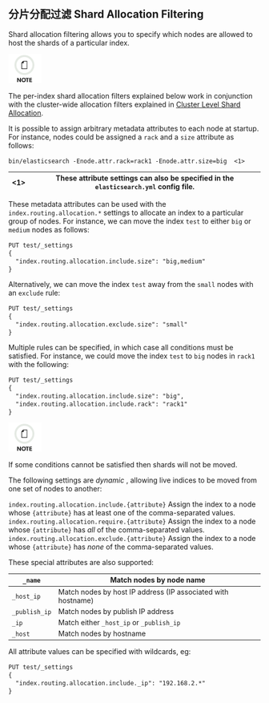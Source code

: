 ## 分片分配过滤 Shard Allocation Filtering

Shard allocation filtering allows you to specify which nodes are allowed to host the shards of a particular index.

![Note](/images/icons/note.png)

The per-index shard allocation filters explained below work in conjunction with the cluster-wide allocation filters explained in [Cluster Level Shard Allocation](shards-allocation.html).

It is possible to assign arbitrary metadata attributes to each node at startup. For instance, nodes could be assigned a `rack` and a `size` attribute as follows:
    
    
    bin/elasticsearch -Enode.attr.rack=rack1 -Enode.attr.size=big  <1>

<1>| These attribute settings can also be specified in the `elasticsearch.yml` config file.     
---|---  
  
These metadata attributes can be used with the `index.routing.allocation.*` settings to allocate an index to a particular group of nodes. For instance, we can move the index `test` to either `big` or `medium` nodes as follows:
    
    
    PUT test/_settings
    {
      "index.routing.allocation.include.size": "big,medium"
    }

Alternatively, we can move the index `test` away from the `small` nodes with an `exclude` rule:
    
    
    PUT test/_settings
    {
      "index.routing.allocation.exclude.size": "small"
    }

Multiple rules can be specified, in which case all conditions must be satisfied. For instance, we could move the index `test` to `big` nodes in `rack1` with the following:
    
    
    PUT test/_settings
    {
      "index.routing.allocation.include.size": "big",
      "index.routing.allocation.include.rack": "rack1"
    }

![Note](/images/icons/note.png)

If some conditions cannot be satisfied then shards will not be moved.

The following settings are _dynamic_ , allowing live indices to be moved from one set of nodes to another:

`index.routing.allocation.include.{attribute}`
     Assign the index to a node whose `{attribute}` has at least one of the comma-separated values. 
`index.routing.allocation.require.{attribute}`
     Assign the index to a node whose `{attribute}` has _all_ of the comma-separated values. 
`index.routing.allocation.exclude.{attribute}`
     Assign the index to a node whose `{attribute}` has _none_ of the comma-separated values. 

These special attributes are also supported:

`_name`| Match nodes by node name     
---|---    
`_host_ip`| Match nodes by host IP address (IP associated with hostname)     
`_publish_ip`| Match nodes by publish IP address     
`_ip`| Match either `_host_ip` or `_publish_ip`    
`_host`| Match nodes by hostname   
  
All attribute values can be specified with wildcards, eg:
    
    
    PUT test/_settings
    {
      "index.routing.allocation.include._ip": "192.168.2.*"
    }
